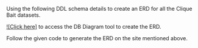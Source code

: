 Using the following DDL schema details to create an ERD for all the Clique Bait datasets.

[![Click here]](https://dbdiagram.io/d) to access the DB Diagram tool to create the ERD.

Follow the given code to generate the ERD on the site mentioned above.
